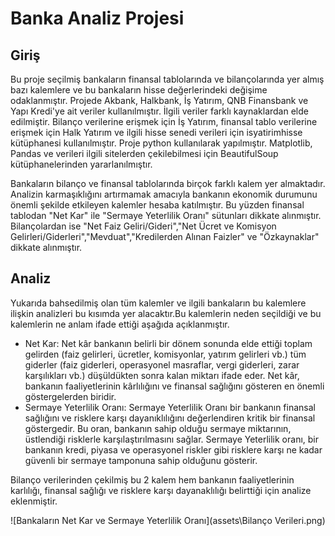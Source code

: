# Banka Analiz Projesi
## Giriş
Bu proje seçilmiş bankaların finansal tablolarında ve bilançolarında yer almış bazı kalemlere ve bu bankaların hisse değerlerindeki değişime odaklanmıştır. Projede Akbank, Halkbank, İş Yatırım, QNB Finansbank ve Yapı Kredi'ye ait veriler kullanılmıştır. İlgili veriler farklı kaynaklardan elde edilmiştir. Bilanço verilerine erişmek için İş Yatırım, finansal tablo verilerine erişmek için Halk Yatırım ve ilgili hisse senedi verileri için isyatirimhisse kütüphanesi kullanılmıştır. Proje python kullanılarak yapılmıştır. Matplotlib, Pandas ve verileri ilgili sitelerden çekilebilmesi için BeautifulSoup kütüphanelerinden yararlanılmıştır.

Bankaların bilanço ve finansal tablolarında birçok farklı kalem yer almaktadır. Analizin karmaşıklığını artırmamak amacıyla bankanın ekonomik durumunu önemli şekilde etkileyen kalemler hesaba katılmıştır. Bu yüzden finansal tablodan "Net Kar" ile "Sermaye Yeterlilik Oranı" sütunları dikkate alınmıştır. Bilançolardan ise "Net Faiz Geliri/Gideri","Net Ücret ve Komisyon Gelirleri/Giderleri","Mevduat","Kredilerden Alınan Faizler" ve "Özkaynaklar" dikkate alınmıştır.

## Analiz
Yukarıda bahsedilmiş olan tüm kalemler ve ilgili bankaların bu kalemlere ilişkin analizleri bu kısımda yer alacaktır.Bu kalemlerin neden seçildiği ve bu kalemlerin ne anlam ifade ettiği aşağıda açıklanmıştır.

- Net Kar: Net kâr bankanın belirli bir dönem sonunda elde ettiği toplam gelirden (faiz gelirleri, ücretler, komisyonlar, yatırım gelirleri vb.) tüm giderler (faiz giderleri, operasyonel masraflar, vergi giderleri, zarar karşılıkları vb.) düşüldükten sonra kalan miktarı ifade eder. Net kâr, bankanın faaliyetlerinin kârlılığını ve finansal sağlığını gösteren en önemli göstergelerden biridir.
- Sermaye Yeterlilik Oranı: Sermaye Yeterlilik Oranı  bir bankanın finansal sağlığını ve risklere karşı dayanıklılığını değerlendiren kritik bir finansal göstergedir. Bu oran, bankanın sahip olduğu sermaye miktarının, üstlendiği risklerle karşılaştırılmasını sağlar. Sermaye Yeterlilik oranı, bir bankanın kredi, piyasa ve operasyonel riskler gibi risklere karşı ne kadar güvenli bir sermaye tamponuna sahip olduğunu gösterir.

Bilanço verilerinden çekilmiş bu 2 kalem hem bankanın faaliyetlerinin karlılığı, finansal sağlığı ve risklere karşı dayanaklılığı belirttiği için analize eklenmiştir.

![Bankaların Net Kar ve Sermaye Yeterlilik Oranı](assets\Bilanço Verileri.png)





